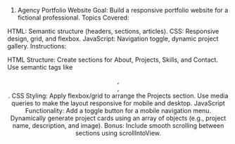 1. Agency Portfolio Website
Goal: Build a responsive portfolio website for a fictional professional.
Topics Covered:

HTML: Semantic structure (headers, sections, articles).
CSS: Responsive design, grid, and flexbox.
JavaScript: Navigation toggle, dynamic project gallery.
Instructions:

HTML Structure:
Create sections for About, Projects, Skills, and Contact.
Use semantic tags like <header>, <main>, <footer>.
CSS Styling:
Apply flexbox/grid to arrange the Projects section.
Use media queries to make the layout responsive for mobile and desktop.
JavaScript Functionality:
Add a toggle button for a mobile navigation menu.
Dynamically generate project cards using an array of objects (e.g., project name, description, and image).
Bonus:
Include smooth scrolling between sections using scrollIntoView.